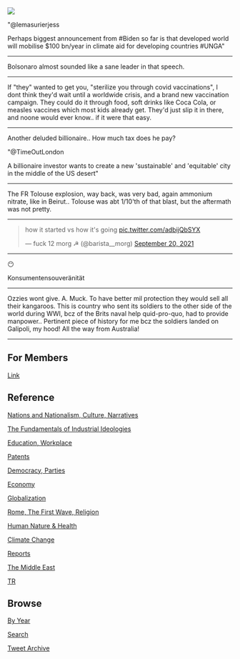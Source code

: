 <img src="https://drive.google.com/uc?export=view&id=1B2wf9R7AMH1d7Vw6e2mucLbIQ5NSjir7"/>

"@lemasurierjess

Perhaps biggest announcement from #Biden so far is that developed
world will mobilise $100 bn/year in climate aid for developing
countries \#UNGA"

---

Bolsonaro almost sounded like a sane leader in that speech. 

---

If "they" wanted to get you, "sterilize you through covid
vaccinations", I dont think they'd wait until a worldwide crisis, and
a brand new vaccination campaign. They could do it through food, soft
drinks like Coca Cola, or measles vaccines which most kids already
get. They'd just slip it in there, and noone would ever know.. if it
were that easy.

---

Another deluded billionaire.. How much tax does he pay?

"@TimeOutLondon

A billionaire investor wants to create a new 'sustainable' and
'equitable' city in the middle of the US desert"

---

The FR Tolouse explosion, way back, was very bad, again ammonium
nitrate, like in Beirut.. Tolouse was abt 1/10'th of that blast, but
the aftermath was not pretty.

---

<blockquote class="twitter-tweet"><p lang="en" dir="ltr">how it started vs how it&#39;s going <a href="https://t.co/adbijQbSYX">pic.twitter.com/adbijQbSYX</a></p>&mdash; fuck 12 morg ☭ (@barista__morg) <a href="https://twitter.com/barista__morg/status/1439808665754734592?ref_src=twsrc%5Etfw">September 20, 2021</a></blockquote> <script async src="https://platform.twitter.com/widgets.js" charset="utf-8"></script>

---

😶 

Konsumentensouveränität

---

Ozzies wont give. A. Muck. To have better mil protection they would
sell all their kangaroos. This is country who sent its soldiers to the
other side of the world during WWI, bcz of the Brits naval help
quid-pro-quo, had to provide manpower.. Pertinent piece of history for
me bcz the soldiers landed on Galipoli, my hood! All the way from
Australia!

---

## For Members

[Link](https://thirdwave-members.herokuapp.com)

## Reference

[Nations and Nationalism, Culture, Narratives](/2013/02/nations-and-nationalism.md)

[The Fundamentals of Industrial Ideologies](/2011/04/fundamentals-of-industrial-ideologies.md)

[Education, Workplace](2017/09/education-workplace.md)

[Patents](/2018/09/patents.md)

[Democracy, Parties](/2016/11/democracy.md)

[Economy](/2018/05/economy.md)

[Globalization](/2018/09/globalization.md)

[Rome, The First Wave, Religion](/2017/12/rome.md)

[Human Nature & Health](/2020/07/human-nature.md)

[Climate Change](/2018/12/climate.md)

[Reports](/2019/05/reports.md)

[The Middle East](/2019/07/middleeast.md)

[TR](../tr)

## Browse

[By Year](years.md)

[Search](search.html)

[Tweet Archive](/tweets/README.md)


